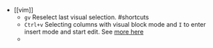 - [[vim]]
	- `gv` Reselect last visual selection. #shortcuts
	- `Ctrl+v` Selecting columns with visual block mode and `I` to enter insert mode and start edit. See [more here](http://vimcasts.org/episodes/selecting-columns-with-visual-block-mode/)
	-